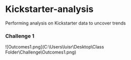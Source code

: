 # Kickstarter-analysis
Performing analysis on Kickstarter data to uncover trends 
### Challenge 1 
![Outcomes1.png](C:\Users\luisr\Desktop\Class Folder\Challenge\Outcomes1.png)
